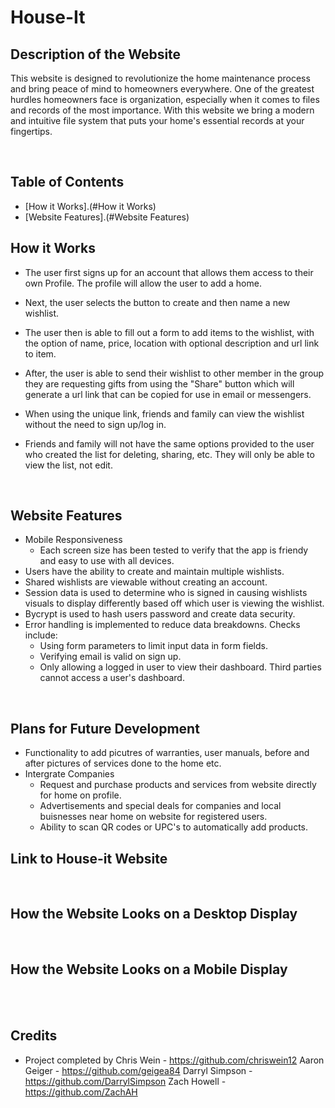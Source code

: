 # House-It

## Description of the Website
This website is designed to revolutionize the home maintenance process and bring peace of mind to homeowners everywhere. One of the greatest hurdles homeowners face is organization, especially when it comes to files and records of the most importance. With this website we bring a modern and intuitive file system that puts your home's essential records at your fingertips.
 
<br/>

## Table of Contents
* [How it Works].(#How it Works)
* [Website Features].(#Website Features)

## How it Works
* The user first signs up for an account that allows them access to their own Profile. The profile will allow the user to add a home.

* Next, the user selects the button to create and then name a new wishlist.
* The user then is able to fill out a form to add items to the wishlist, with the option of name, price, location with optional description and url link to item. 
* After, the user is able to send their wishlist to other member in the group they are requesting gifts from using the "Share" button which will generate a url link that can be copied for use in email or messengers. 
* When using the unique link, friends and family can view the wishlist without the need to sign up/log in.  
* Friends and family will not have the same options provided to the user who created the list for deleting, sharing, etc. They will only be able to view the list, not edit.


<br/>

## Website Features
* Mobile Responsiveness
    * Each screen size has been tested to verify that the app is friendy and easy to use with all devices.
* Users have the ability to create and maintain multiple wishlists. 
* Shared wishlists are viewable without creating an account.  
* Session data is used to determine who is signed in causing wishlists visuals to display differently based off which user is viewing the wishlist.  
* Bycrypt is used to hash users password and create data security.  
* Error handling is implemented to reduce data breakdowns. Checks include:
    * Using form parameters to limit input data in form fields. 
    * Verifying email is valid on sign up.
    * Only allowing a logged in user to view their dashboard. Third parties cannot access a user's dashboard.

  
<br/>

## Plans for Future Development
* Functionality to add picutres of warranties, user manuals, before and after pictures of services done to the home etc.
* Intergrate Companies
    * Request and purchase products and services from website directly for home on profile.
    * Advertisements and special deals for companies and local buisnesses near home on website for registered users.
    * Ability to scan QR codes or UPC's to automatically add products.
    
    

## Link to House-it Website


<br/>

## How the Website Looks on a Desktop Display



<br/>

## How the Website Looks on a Mobile Display



<br/>



<br/>

## Credits

* Project completed by 
Chris Wein - https://github.com/chriswein12
Aaron Geiger - https://github.com/geigea84
Darryl Simpson - https://github.com/DarrylSimpson
Zach Howell - https://github.com/ZachAH